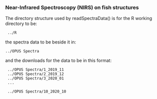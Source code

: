 
<h3> Near-Infrared Spectroscopy (NIRS) on fish structures </h3>



The directory structure used by readSpectraData() is for the R working directory to be:

     ../R 
     
the spectra data to be beside it in:

    ../OPUS Spectra
    
 and the downloads for the data to be in this format:
 
     ../OPUS Spectra/1_2019_11
     ../OPUS Spectra/2_2019_12
     ../OPUS Spectra/3_2020_01
     ...
     
     ../OPUS Spectra/10_2020_10 
    
